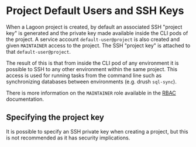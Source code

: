 # Project Default Users and SSH Keys

When a Lagoon project is created, by default an associated SSH "project key" is generated and the private key made available inside the CLI pods of the project. A service account `default-user@project` is also created and given `MAINTAINER` access to the project. The SSH "project key" is attached to that `default-user@project`.

The result of this is that from inside the CLI pod of any environment it is possible to SSH to any other environment within the same project. This access is used for running tasks from the command line such as synchronizing databases between environments \(e.g. drush `sql-sync`\).

There is more information on the `MAINTAINER` role available in the [RBAC](https://docs.lagoon.sh/lagoon/administering-lagoon/rbac) documentation.

## Specifying the project key

It is possible to specify an SSH private key when creating a project, but this is not recommended as it has security implications.
